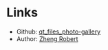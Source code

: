 # Links

- Github: [qt_files_photo-gallery](https://github.com/Zheng-Bote/qt_files_photo-gallery)
- Author: [Zheng Robert](https://www.robert.hase-zheng.net)
